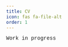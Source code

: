 ```yaml
---
title: CV
icon: fas fa-file-alt
order: 1
---
```

<!-- Load Fira Mono font (MATLAB-style) -->
<link href="https://fonts.googleapis.com/css2?family=Fira+Mono&display=swap" rel="stylesheet">

<!-- So that sidebar is in the same font -->
<style>
  body {
    font-family: 'Fira Mono', 'Courier New', Courier, monospace;
  }
</style>

Work in progress


